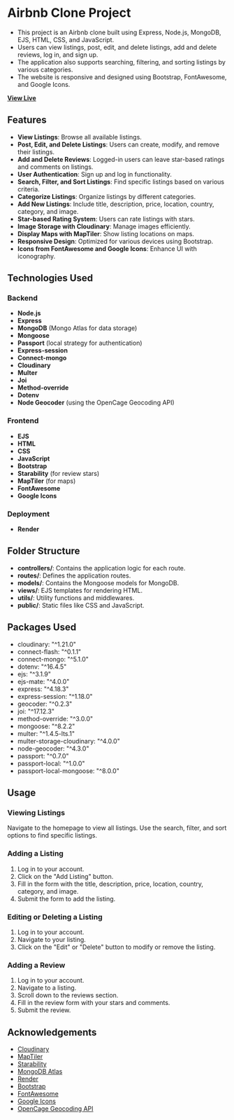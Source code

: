 # Airbnb Clone Project

- This project is an Airbnb clone built using Express, Node.js, MongoDB, EJS, HTML, CSS, and JavaScript.
- Users can view listings, post, edit, and delete listings, add and delete reviews, log in, and sign up.
- The application also supports searching, filtering, and sorting listings by various categories.
- The website is responsive and designed using Bootstrap, FontAwesome, and Google Icons.
  
 **[View Live](https://airbnb-8bw3.onrender.com/)**
  
## Features

- **View Listings**: Browse all available listings.
- **Post, Edit, and Delete Listings**: Users can create, modify, and remove their listings.
- **Add and Delete Reviews**: Logged-in users can leave star-based ratings and comments on listings.
- **User Authentication**: Sign up and log in functionality.
- **Search, Filter, and Sort Listings**: Find specific listings based on various criteria.
- **Categorize Listings**: Organize listings by different categories.
- **Add New Listings**: Include title, description, price, location, country, category, and image.
- **Star-based Rating System**: Users can rate listings with stars.
- **Image Storage with Cloudinary**: Manage images efficiently.
- **Display Maps with MapTiler**: Show listing locations on maps.
- **Responsive Design**: Optimized for various devices using Bootstrap.
- **Icons from FontAwesome and Google Icons**: Enhance UI with iconography.

## Technologies Used

### Backend

- **Node.js**
- **Express**
- **MongoDB** (Mongo Atlas for data storage)
- **Mongoose**
- **Passport** (local strategy for authentication)
- **Express-session**
- **Connect-mongo**
- **Cloudinary**
- **Multer**
- **Joi**
- **Method-override**
- **Dotenv**
- **Node Geocoder** (using the OpenCage Geocoding API)

### Frontend

- **EJS**
- **HTML**
- **CSS**
- **JavaScript**
- **Bootstrap**
- **Starability** (for review stars)
- **MapTiler** (for maps)
- **FontAwesome**
- **Google Icons**

### Deployment

- **Render**

## Folder Structure

- **controllers/**: Contains the application logic for each route.
- **routes/**: Defines the application routes.
- **models/**: Contains the Mongoose models for MongoDB.
- **views/**: EJS templates for rendering HTML.
- **utils/**: Utility functions and middlewares.
- **public/**: Static files like CSS and JavaScript.

## Packages Used

- cloudinary: "^1.21.0"
- connect-flash: "^0.1.1"
- connect-mongo: "^5.1.0"
- dotenv: "^16.4.5"
- ejs: "^3.1.9"
- ejs-mate: "^4.0.0"
- express: "^4.18.3"
- express-session: "^1.18.0"
- geocoder: "^0.2.3"
- joi: "^17.12.3"
- method-override: "^3.0.0"
- mongoose: "^8.2.2"
- multer: "^1.4.5-lts.1"
- multer-storage-cloudinary: "^4.0.0"
- node-geocoder: "^4.3.0"
- passport: "^0.7.0"
- passport-local: "^1.0.0"
- passport-local-mongoose: "^8.0.0"

## Usage

### Viewing Listings

Navigate to the homepage to view all listings. Use the search, filter, and sort options to find specific listings.

### Adding a Listing

1. Log in to your account.
2. Click on the "Add Listing" button.
3. Fill in the form with the title, description, price, location, country, category, and image.
4. Submit the form to add the listing.

### Editing or Deleting a Listing

1. Log in to your account.
2. Navigate to your listing.
3. Click on the "Edit" or "Delete" button to modify or remove the listing.

### Adding a Review

1. Log in to your account.
2. Navigate to a listing.
3. Scroll down to the reviews section.
4. Fill in the review form with your stars and comments.
5. Submit the review.

## Acknowledgements

- [Cloudinary](https://cloudinary.com/)
- [MapTiler](https://www.maptiler.com/)
- [Starability](https://github.com/LunarLogic/starability)
- [MongoDB Atlas](https://www.mongodb.com/cloud/atlas)
- [Render](https://render.com/)
- [Bootstrap](https://getbootstrap.com/)
- [FontAwesome](https://fontawesome.com/)
- [Google Icons](https://fonts.google.com/icons)
- [OpenCage Geocoding API](https://opencagedata.com)

